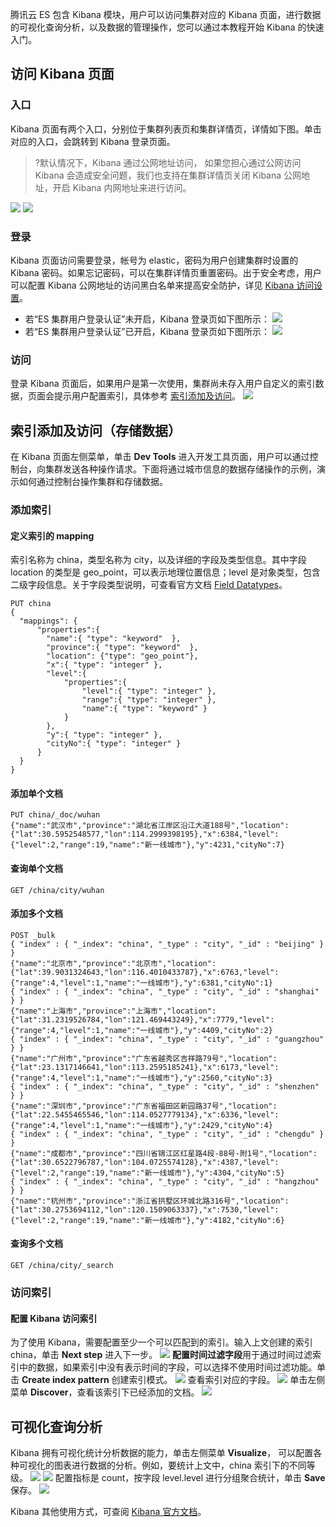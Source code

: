腾讯云 ES 包含 Kibana 模块，用户可以访问集群对应的 Kibana 页面，进行数据的可视化查询分析，以及数据的管理操作，您可以通过本教程开始 Kibana 的快速入门。

## 访问 Kibana 页面 
### 入口
Kibana 页面有两个入口，分别位于集群列表页和集群详情页，详情如下图。单击对应的入口，会跳转到 Kibana 登录页面。
> ?默认情况下，Kibana 通过公网地址访问， 如果您担心通过公网访问 Kibana 会造成安全问题，我们也支持在集群详情页关闭 Kibana 公网地址，开启 Kibana 内网地址来进行访问。
> 
![](https://main.qcloudimg.com/raw/a286bf6ca026fe0d903c21aee017425a.png)
![](https://qcloudimg.tencent-cloud.cn/raw/a8eb732f137ad1929733542e096f2ab2.png)

### 登录
Kibana 页面访问需要登录，帐号为 elastic，密码为用户创建集群时设置的 Kibana 密码。如果忘记密码，可以在集群详情页重置密码。出于安全考虑，用户可以配置 Kibana 公网地址的访问黑白名单来提高安全防护，详见 [Kibana 访问设置](https://cloud.tencent.com/document/product/845/16992)。

- 若“ES 集群用户登录认证”未开启，Kibana 登录页如下图所示：
![](https://main.qcloudimg.com/raw/ff820fc88951faed4119bb9edbd8e8d7.png)
- 若“ES 集群用户登录认证”已开启，Kibana 登录页如下图所示：
![](https://main.qcloudimg.com/raw/9f7ebeef7db01d9f04fc9114299d4ad5.png)

### 访问
登录 Kibana 页面后，如果用户是第一次使用，集群尚未存入用户自定义的索引数据，页面会提示用户配置索引，具体参考 [索引添加及访问](#jump)。
![](https://main.qcloudimg.com/raw/f3fe032cbea6e431856fa3c16dbf9342.png)

[](id:jump)
## 索引添加及访问（存储数据）
在 Kibana 页面左侧菜单，单击 **Dev Tools** 进入开发工具页面，用户可以通过控制台，向集群发送各种操作请求。下面将通过城市信息的数据存储操作的示例，演示如何通过控制台操作集群和存储数据。

### 添加索引
#### 定义索引的 mapping
索引名称为 china，类型名称为 city，以及详细的字段及类型信息。其中字段 location 的类型是 geo_point，可以表示地理位置信息；level 是对象类型，包含二级字段信息。关于字段类型说明，可查看官方文档 [Field Datatypes](https://www.elastic.co/guide/en/elasticsearch/reference/6.4/mapping-types.html)。
```
PUT china
{
  "mappings": {
      "properties":{
        "name":{ "type": "keyword"  }, 
        "province":{ "type": "keyword"  }, 
        "location": {"type": "geo_point"},
        "x":{ "type": "integer" },
        "level":{
            "properties":{                
                "level":{ "type": "integer" },
                "range":{ "type": "integer" },
                "name":{ "type": "keyword" }
            }
        },
        "y":{ "type": "integer" },
        "cityNo":{ "type": "integer" } 
      }
  }
}
```

#### 添加单个文档
```
PUT china/_doc/wuhan 
{"name":"武汉市","province":"湖北省江岸区沿江大道188号","location":{"lat":30.5952548577,"lon":114.2999398195},"x":6384,"level":{"level":2,"range":19,"name":"新一线城市"},"y":4231,"cityNo":7}
```

#### 查询单个文档
```
GET /china/city/wuhan
```

#### 添加多个文档
```
POST _bulk
{ "index" : { "_index": "china", "_type" : "city", "_id" : "beijing" } }
{"name":"北京市","province":"北京市","location":{"lat":39.9031324643,"lon":116.4010433787},"x":6763,"level":{"range":4,"level":1,"name":"一线城市"},"y":6381,"cityNo":1}
{ "index" : { "_index": "china", "_type" : "city", "_id" : "shanghai" } }
{"name":"上海市","province":"上海市","location":{"lat":31.2319526784,"lon":121.469443249},"x":7779,"level":{"range":4,"level":1,"name":"一线城市"},"y":4409,"cityNo":2}
{ "index" : { "_index": "china", "_type" : "city", "_id" : "guangzhou" } }
{"name":"广州市","province":"广东省越秀区吉祥路79号","location":{"lat":23.1317146641,"lon":113.2595185241},"x":6173,"level":{"range":4,"level":1,"name":"一线城市"},"y":2560,"cityNo":3}
{ "index" : { "_index": "china", "_type" : "city", "_id" : "shenzhen" } }
{"name":"深圳市","province":"广东省福田区新园路37号","location":{"lat":22.5455465546,"lon":114.0527779134},"x":6336,"level":{"range":4,"level":1,"name":"一线城市"},"y":2429,"cityNo":4}
{ "index" : { "_index": "china", "_type" : "city", "_id" : "chengdu" } }
{"name":"成都市","province":"四川省锦江区红星路4段-88号-附1号","location":{"lat":30.6522796787,"lon":104.0725574128},"x":4387,"level":{"level":2,"range":19,"name":"新一线城市"},"y":4304,"cityNo":5}
{ "index" : { "_index": "china", "_type" : "city", "_id" : "hangzhou" } }
{"name":"杭州市","province":"浙江省拱墅区环城北路316号","location":{"lat":30.2753694112,"lon":120.1509063337},"x":7530,"level":{"level":2,"range":19,"name":"新一线城市"},"y":4182,"cityNo":6}
```

#### 查询多个文档
```
GET /china/city/_search
```

### 访问索引
#### 配置 Kibana 访问索引
为了使用 Kibana，需要配置至少一个可以匹配到的索引。输入上文创建的索引 china，单击 **Next step** 进入下一步。
![](https://main.qcloudimg.com/raw/62c1496812dbab3bb7b9a87ec269929f.png)
**配置时间过滤字段**用于通过时间过滤索引中的数据，如果索引中没有表示时间的字段，可以选择不使用时间过滤功能。单击 **Create index pattern** 创建索引模式。
![](https://main.qcloudimg.com/raw/69338e77375c153c3d381e52dbccd4d5.png)
查看索引对应的字段。
![](https://main.qcloudimg.com/raw/dba7c606063277a509f79c5838d2f34a.png)
单击左侧菜单 **Discover**，查看该索引下已经添加的文档。
![](https://main.qcloudimg.com/raw/8a4eb067893549fe16f38e0e05e44fcb.png)

## 可视化查询分析
Kibana 拥有可视化统计分析数据的能力，单击左侧菜单 **Visualize**， 可以配置各种可视化的图表进行数据的分析。例如，要统计上文中，china 索引下的不同等级。
![](https://main.qcloudimg.com/raw/21bb9c91da491cf4cdfddbd12c64f4b4.png)
![](https://main.qcloudimg.com/raw/8cf36db4d3988ba69485719b650dd39e.png)
配置指标是 count，按字段 level.level 进行分组聚合统计，单击 **Save** 保存。
![](https://main.qcloudimg.com/raw/55aa1cee4f2aa3b33c8b6756f75d573e.png)

Kibana 其他使用方式，可查阅 [Kibana 官方文档](https://www.elastic.co/guide/en/kibana/6.4/getting-started.html)。
